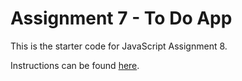 # Assignment 7 - To Do App

This is the starter code for JavaScript Assignment 8.

Instructions can be found [here](https://fvtc.software/appel/javascript/assignment-7).
